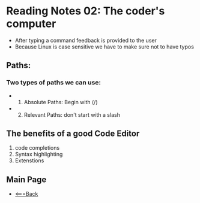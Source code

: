 # Reading Notes 02: The coder's computer
- After typing a command feedback is provided to the user
-  Because Linux is case sensitive we have to make sure not to have typos

## Paths: 
### Two types of paths we can use:
- 1. Absolute Paths: Begin with (/)
- 2. Relevant Paths: don't start with a slash

## The benefits of a good Code Editor
1. code completions
2. Syntax highlighting
3. Extenstions

## Main Page
- [<===Back](https://denekm.github.io/reading-notes/)
